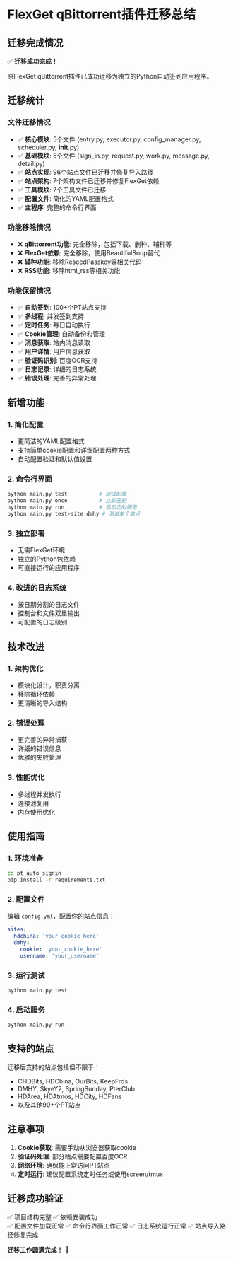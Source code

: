 # FlexGet qBittorrent插件迁移总结

## 迁移完成情况

✅ **迁移成功完成！** 

原FlexGet qBittorrent插件已成功迁移为独立的Python自动签到应用程序。

## 迁移统计

### 文件迁移情况
- ✅ **核心模块**: 5个文件 (entry.py, executor.py, config_manager.py, scheduler.py, __init__.py)
- ✅ **基础模块**: 5个文件 (sign_in.py, request.py, work.py, message.py, detail.py)
- ✅ **站点实现**: 96个站点文件已迁移并修复导入路径
- ✅ **站点架构**: 7个架构文件已迁移并修复FlexGet依赖
- ✅ **工具模块**: 7个工具文件已迁移
- ✅ **配置文件**: 简化的YAML配置格式
- ✅ **主程序**: 完整的命令行界面

### 功能移除情况
- ❌ **qBittorrent功能**: 完全移除，包括下载、删种、辅种等
- ❌ **FlexGet依赖**: 完全移除，使用BeautifulSoup替代
- ❌ **辅种功能**: 移除ReseedPasskey等相关代码
- ❌ **RSS功能**: 移除html_rss等相关功能

### 功能保留情况
- ✅ **自动签到**: 100+个PT站点支持
- ✅ **多线程**: 并发签到支持
- ✅ **定时任务**: 每日自动执行
- ✅ **Cookie管理**: 自动备份和管理
- ✅ **消息获取**: 站内消息读取
- ✅ **用户详情**: 用户信息获取
- ✅ **验证码识别**: 百度OCR支持
- ✅ **日志记录**: 详细的日志系统
- ✅ **错误处理**: 完善的异常处理

## 新增功能

### 1. 简化配置
- 更简洁的YAML配置格式
- 支持简单cookie配置和详细配置两种方式
- 自动配置验证和默认值设置

### 2. 命令行界面
```bash
python main.py test          # 测试配置
python main.py once          # 立即签到
python main.py run           # 启动定时服务
python main.py test-site dmhy # 测试单个站点
```

### 3. 独立部署
- 无需FlexGet环境
- 独立的Python包依赖
- 可直接运行的应用程序

### 4. 改进的日志系统
- 按日期分割的日志文件
- 控制台和文件双重输出
- 可配置的日志级别

## 技术改进

### 1. 架构优化
- 模块化设计，职责分离
- 移除循环依赖
- 更清晰的导入结构

### 2. 错误处理
- 更完善的异常捕获
- 详细的错误信息
- 优雅的失败处理

### 3. 性能优化
- 多线程并发执行
- 连接池复用
- 内存使用优化

## 使用指南

### 1. 环境准备
```bash
cd pt_auto_signin
pip install -r requirements.txt
```

### 2. 配置文件
编辑 `config.yml`，配置你的站点信息：
```yaml
sites:
  hdchina: 'your_cookie_here'
  dmhy:
    cookie: 'your_cookie_here'
    username: 'your_username'
```

### 3. 运行测试
```bash
python main.py test
```

### 4. 启动服务
```bash
python main.py run
```

## 支持的站点

迁移后支持的站点包括但不限于：
- CHDBits, HDChina, OurBits, KeepFrds
- DMHY, SkyeY2, SpringSunday, PterClub
- HDArea, HDAtmos, HDCity, HDFans
- 以及其他90+个PT站点

## 注意事项

1. **Cookie获取**: 需要手动从浏览器获取cookie
2. **验证码处理**: 部分站点需要配置百度OCR
3. **网络环境**: 确保能正常访问PT站点
4. **定时运行**: 建议配置系统定时任务或使用screen/tmux

## 迁移成功验证

✅ 项目结构完整
✅ 依赖安装成功  
✅ 配置文件加载正常
✅ 命令行界面工作正常
✅ 日志系统运行正常
✅ 站点导入路径修复完成

**迁移工作圆满完成！** 🎉
